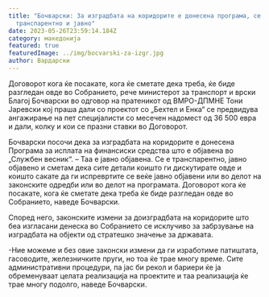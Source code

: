 ```yaml
---
title: "Бочварски: За изградбата на коридорите е донесена програма, се е
  транспарентно и јавно"
date: 2023-05-26T23:59:14.184Z
category: македонија
featured: true
featuredImage: ../img/bocvarski-za-izgr.jpg
author: Вардарски
---
```

<!--StartFragment-->

Договорот кога ќе посакате, кога ќе сметате дека треба, ќе биде разгледан овде во Собранието, рече министерот за транспорт и врски Благој Бочварски во одговор на пратеникот од ВМРО-ДПМНЕ Тони Јаревски кој праша дали со проектот со „Бехтел и Енка“ се предвидува ангажирање на пет специјалисти со месечен надомест од 36 500 евра и дали, колку и кои се празни ставки во Договорот.

Бочварски посочи дека за изградбата на коридорите е донесена Програма за исплата на финансиски средства што е објавена во „Службен весник“. – Таа е јавно објавена. Се е транспарентно, јавно објавено и сметам дека сите детали коишто ги дискутирате овде и коишто сакате да ги испревртите се веќе јавно објавени или во делот на законските одредби или во делот на програмата. Договорот кога ќе посакате, кога ќе сметате дека треба ќе биде разгледан овде во Собранието, наведе Бочварски.

Според него, законските измени за доизградбата на коридорите што беа изгласани денеска во Собранието се исклучиво за забрзување на изградбата на објекти од стратешко значење за државата.

\-Ние можеме и без овие законски измени да ги изработиме патиштата, гасоводите, железничките пруги, но тоа ќе трае многу време. Сите административни процедури, па јас би рекол и бариери ќе ја обременуваат целата реализација на проектите и таа реализација ќе трае многу подолго, наведе Бочварски.

<!--EndFragment-->